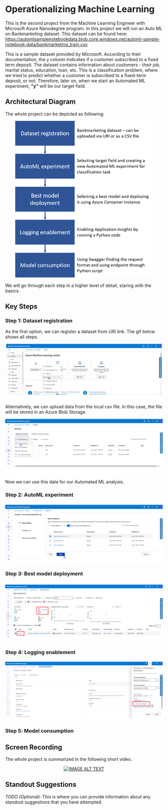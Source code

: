 # Operationalizing Machine Learning

This is the second project from the Machine Learning Engineer with Microsoft Azure Nanodegree program. In this project we will run an Auto ML on Bankmarketing dataset. This dataset can be found here: https://automlsamplenotebookdata.blob.core.windows.net/automl-sample-notebook-data/bankmarketing_train.csv

This is a sample dataset provided by Microsoft. According to their documentation, the y column indicates if a customer subscribed to a fixed term deposit. The dataset contains information about customers - their job, marital status, education, loan, etc.
This is a classification problem, where we tried to predict whether a customer is subscribed to a fixed-term deposit, or not. Therefore, later on, when we start an Automated ML experiment, **"y"** will be our target field. 

## Architectural Diagram
The whole project can be depicted as following:

<div align="center">
  <img src="images/1_Project_Architecture.png" height="500" />
</div>

We will go through each step in a higher level of detail, staring with the basics. 

## Key Steps

### Step 1: Dataset registration
As the first option, we can register a dataset from URI link. The gif below shows all steps. 

![Alt text](images/Step1_Option1.gif "Optional Title")
Alternatively, we can upload data from the local csv file. In this case, the file will be stored in an Azure Blob Storage.

![Alt text](images/Step1_Option2.gif "Optional Title")
Now we can use this data for our Automated ML analysis.

### Step 2: AutoML experiment

![Alt text](images/Step2_AutoML.gif "Optional Title")

### Step 3: Best model deployment

![Alt text](images/Step3_Deployment.gif "Optional Title")

### Step 4: Logging enablement

![Alt text](images/Step4_Logging.gif "Optional Title")

### Step 5: Model consumption


## Screen Recording
The whole project is summarized in the following short video. 
<div align="center">
  <a href="https://drive.google.com/file/d/1XU4UQ5OgIuSlD06CzA4EFjF7Y8i11u6r/view?usp=sharing"><img src="https://images.pexels.com/photos/1626481/pexels-photo-1626481.jpeg?auto=compress&cs=tinysrgb&dpr=1&w=500" alt="IMAGE ALT TEXT"></a>
</div>

## Standout Suggestions
*TODO (Optional):* This is where you can provide information about any standout suggestions that you have attempted.
